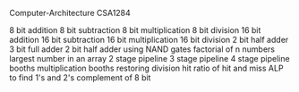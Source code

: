 Computer-Architecture
CSA1284

8 bit addition
8 bit subtraction
8 bit multiplication
8 bit division
16 bit addition
16 bit subtraction
16 bit multiplication
16 bit division
2 bit half adder
3 bit full adder
2 bit half adder using NAND gates
factorial of n numbers
largest number in an array
2 stage pipeline
3 stage pipeline
4 stage pipeline
booths multiplication
booths restoring division
hit ratio of hit and miss
ALP to find 1's and 2's complement of 8 bit
